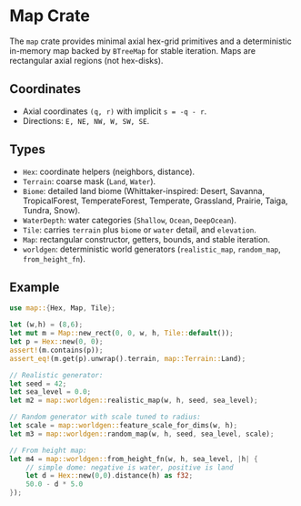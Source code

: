 # Map Crate

The `map` crate provides minimal axial hex-grid primitives and a
deterministic in-memory map backed by `BTreeMap` for stable iteration.
Maps are rectangular axial regions (not hex-disks).

## Coordinates
- Axial coordinates `(q, r)` with implicit `s = -q - r`.
- Directions: `E, NE, NW, W, SW, SE`.

## Types
- `Hex`: coordinate helpers (neighbors, distance).
- `Terrain`: coarse mask (`Land`, `Water`).
- `Biome`: detailed land biome (Whittaker-inspired: Desert, Savanna, TropicalForest, TemperateForest, Temperate, Grassland, Prairie, Taiga, Tundra, Snow).
- `WaterDepth`: water categories (`Shallow`, `Ocean`, `DeepOcean`).
- `Tile`: carries `terrain` plus `biome` or `water` detail, and `elevation`.
- `Map`: rectangular constructor, getters, bounds, and stable iteration.
- `worldgen`: deterministic world generators (`realistic_map`, `random_map`, `from_height_fn`).

## Example
```rust
use map::{Hex, Map, Tile};

let (w,h) = (8,6);
let mut m = Map::new_rect(0, 0, w, h, Tile::default());
let p = Hex::new(0, 0);
assert!(m.contains(p));
assert_eq!(m.get(p).unwrap().terrain, map::Terrain::Land);

// Realistic generator:
let seed = 42;
let sea_level = 0.0;
let m2 = map::worldgen::realistic_map(w, h, seed, sea_level);

// Random generator with scale tuned to radius:
let scale = map::worldgen::feature_scale_for_dims(w, h);
let m3 = map::worldgen::random_map(w, h, seed, sea_level, scale);

// From height map:
let m4 = map::worldgen::from_height_fn(w, h, sea_level, |h| {
    // simple dome: negative is water, positive is land
    let d = Hex::new(0,0).distance(h) as f32;
    50.0 - d * 5.0
});
```
